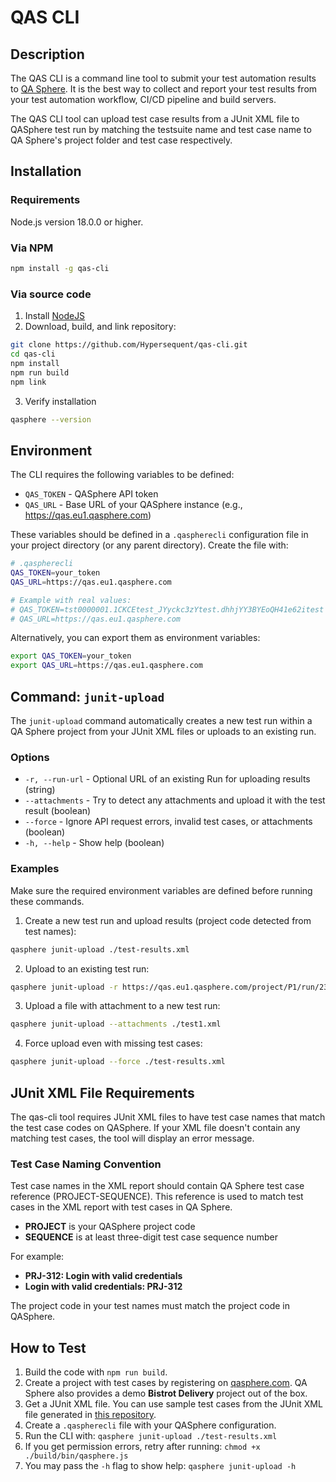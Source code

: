# QAS CLI

## Description

The QAS CLI is a command line tool to submit your test automation results to [QA Sphere](https://qasphere.com/). It is the best way to collect and report your test results from your test automation workflow, CI/CD pipeline and build servers.

The QAS CLI tool can upload test case results from a JUnit XML file to QASphere test run by matching the testsuite name and test case name to QA Sphere's project folder and test case respectively.

## Installation

### Requirements

Node.js version 18.0.0 or higher.

### Via NPM

```bash
npm install -g qas-cli
```

### Via source code

1. Install [NodeJS](https://nodejs.org/en/download/package-manager/current)
2. Download, build, and link repository:

```bash
git clone https://github.com/Hypersequent/qas-cli.git
cd qas-cli
npm install
npm run build
npm link
```

3. Verify installation

```bash
qasphere --version
```

## Environment

The CLI requires the following variables to be defined:

- `QAS_TOKEN` - QASphere API token
- `QAS_URL` - Base URL of your QASphere instance (e.g., https://qas.eu1.qasphere.com)

These variables should be defined in a `.qaspherecli` configuration file in your project directory (or any parent directory). Create the file with:

```sh
# .qaspherecli
QAS_TOKEN=your_token
QAS_URL=https://qas.eu1.qasphere.com

# Example with real values:
# QAS_TOKEN=tst0000001.1CKCEtest_JYyckc3zYtest.dhhjYY3BYEoQH41e62itest
# QAS_URL=https://qas.eu1.qasphere.com
```

Alternatively, you can export them as environment variables:

```bash
export QAS_TOKEN=your_token
export QAS_URL=https://qas.eu1.qasphere.com
```

## Command: `junit-upload`

The `junit-upload` command automatically creates a new test run within a QA Sphere project from your JUnit XML files or uploads to an existing run.

### Options

- `-r, --run-url` - Optional URL of an existing Run for uploading results (string)
- `--attachments` - Try to detect any attachments and upload it with the test result (boolean)
- `--force` - Ignore API request errors, invalid test cases, or attachments (boolean)
- `-h, --help` - Show help (boolean)

### Examples

Make sure the required environment variables are defined before running these commands.

1. Create a new test run and upload results (project code detected from test names):

```bash
qasphere junit-upload ./test-results.xml
```

2. Upload to an existing test run:

```bash
qasphere junit-upload -r https://qas.eu1.qasphere.com/project/P1/run/23 ./test-results.xml
```

3. Upload a file with attachment to a new test run:

```bash
qasphere junit-upload --attachments ./test1.xml
```

4. Force upload even with missing test cases:

```bash
qasphere junit-upload --force ./test-results.xml
```

## JUnit XML File Requirements

The qas-cli tool requires JUnit XML files to have test case names that match the test case codes on QASphere. If your XML file doesn't contain any matching test cases, the tool will display an error message.

### Test Case Naming Convention

Test case names in the XML report should contain QA Sphere test case reference (PROJECT-SEQUENCE).
This reference is used to match test cases in the XML report with test cases in QA Sphere.

- **PROJECT** is your QASphere project code
- **SEQUENCE** is at least three-digit test case sequence number

For example:

- **PRJ-312: Login with valid credentials**
- **Login with valid credentials: PRJ-312**

The project code in your test names must match the project code in QASphere.

## How to Test

1. Build the code with `npm run build`.
2. Create a project with test cases by registering on [qasphere.com](https://qasphere.com/). QA Sphere also provides a demo **Bistrot Delivery** project out of the box.
3. Get a JUnit XML file. You can use sample test cases from the JUnit XML file generated in [this repository](https://github.com/Hypersequent/bistrot-e2e).
4. Create a `.qaspherecli` file with your QASphere configuration.
5. Run the CLI with: `qasphere junit-upload ./test-results.xml`
6. If you get permission errors, retry after running: `chmod +x ./build/bin/qasphere.js`
7. You may pass the `-h` flag to show help: `qasphere junit-upload -h`
